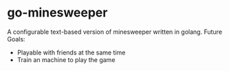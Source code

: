 # go-minesweeper
A configurable text-based version of minesweeper written in golang.
Future Goals:
 - Playable with friends at the same time
 - Train an machine to play the game
